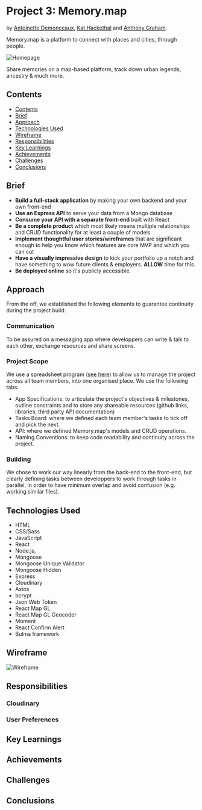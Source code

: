 # Project 3: Memory.map
by [Antoinette Demonceaux](https://github.com/Ant0inette), [Kat Hackethal](https://github.com/khackethal/) and [Anthony Graham](https://github.com/databoy5000/).

Memory.map is a platform to connect with places and cities, through people.

![Homepage](./screenshots/Homepage.png "Homepage")

Share memories on a map-based platform, track down urban legends, ancestry & much more.

## Contents

- [Contents](#contents)
- [Brief](#brief)
- [Approach](#approach)
- [Technologies Used](#technologies-used)
- [Wireframe](#wireframe)
- [Responsibilities](#responsibilities)
- [Key Learnings](#key-learnings)
- [Achievements](#achievements)
- [Challenges](#challenges)
- [Conclusions](#conclusions)

## Brief

* **Build a full-stack application** by making your own backend and your own front-end
* **Use an Express API** to serve your data from a Mongo database
* **Consume your API with a separate front-end** built with React
* **Be a complete product** which most likely means multiple relationships and CRUD functionality for at least a couple of models
* **Implement thoughtful user stories/wireframes** that are significant enough to help you know which features are core MVP and which you can cut
* **Have a visually impressive design** to kick your portfolio up a notch and have something to wow future clients & employers. **ALLOW** time for this.
* **Be deployed online** so it's publicly accessible.

## Approach
From the off, we established the following elements to guarantee continuity during the project build:

### Communication
To be assured on a messaging app where developpers can write & talk to each other, exchange resources and share screens.

### Project Scope
We use a spreadsheet program ([see here](https://docs.google.com/spreadsheets/d/17YFoGBlmBzowzMGTn-n-OWcBpImDZlBbY4UEJlJJn4I/edit?usp=sharing)) to allow us to manage the project across all team members, into one organised place. We use the following tabs:
- App Specifications: to articulate the project's objectives & milestones, outline constraints and to store any shareable resources (github links, libraries, third party API documentation)
- Tasks Board: where we defined each team member's tasks to tick off and pick the next.
- API: where we defined Memory.map's models and CRUD operations.
- Naming Conventions: to keep code readability and continuity across the project.

### Building
We chose to work our way linearly from the back-end to the front-end, but clearly defining tasks between developpers to work through tasks in parallel, in order to have minimum overlap and avoid confusion (e.g. working similar files).

## Technologies Used

- HTML
- CSS/Sass
- JavaScript
- React
- Node.js,
- Mongoose
- Mongoose Unique Validator
- Mongoose Hidden
- Express
- Cloudinary
- Axios
- bcrypt
- Json Web Token
- React Map GL
- React Map GL Geocoder
- Moment
- React Confirm Alert
- Bulma framework

## Wireframe
![Wireframe](./screenshots/Wireframes_Combined.png "Wireframe")

## Responsibilities

### Cloudinary

### User Preferences

## Key Learnings

## Achievements

## Challenges

## Conclusions

